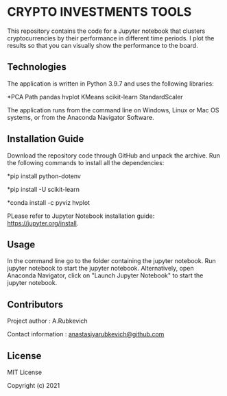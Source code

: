 
# CRYPTO INVESTMENTS TOOLS

This repository contains the code for a Jupyter notebook that clusters cryptocurrencies by their performance in different time periods. I plot the results so that you can visually show the performance to the board.

## Technologies

The application is written in Python 3.9.7 and uses the following libraries:

*PCA
Path
pandas
hvplot
KMeans
scikit-learn
StandardScaler

The application runs from the command line on Windows, Linux or Mac OS systems, or from the Anaconda Navigator Software.

## Installation Guide
Download the repository code through GitHub and unpack the archive. Run the following commands to install all the dependencies:

*pip install python-dotenv

*pip install -U scikit-learn

*conda install -c pyviz hvplot

PLease refer to Jupyter Notebook installation guide: https://jupyter.org/install.

## Usage
In the command line go to the folder containing the jupyter notebook. Run jupyter notebook to start the jupyter notebook. Alternatively, open Anaconda Navigator, click on "Launch Jupyter Notebook" to start the jupyter notebook.

## Contributors
Project author : A.Rubkevich

Contact information : anastasiyarubkevich@github.com

## License
MIT License

Copyright (c) 2021
